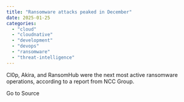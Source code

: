 ```yaml
---
title: "Ransomware attacks peaked in December"
date: 2025-01-25
categories: 
  - "cloud"
  - "cloudnative"
  - "development"
  - "devops"
  - "ransomware"
  - "threat-intelligence"
---
```


Cl0p, Akira, and RansomHub were the next most active ransomware operations, according to a report from NCC Group.

Go to Source
